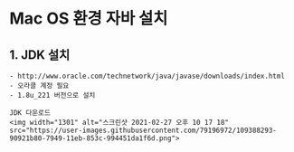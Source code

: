 # Mac OS 환경 자바 설치
## 1. JDK 설치
    - http://www.oracle.com/technetwork/java/javase/downloads/index.html
    - 오라클 계정 필요
    - 1.8u_221 버전으로 설치

    JDK 다운로드
    <img width="1301" alt="스크린샷 2021-02-27 오후 10 17 18" src="https://user-images.githubusercontent.com/79196972/109388293-90921b80-7949-11eb-853c-994451da1f6d.png">


    
